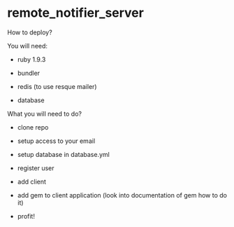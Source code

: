 remote_notifier_server
======================

How to deploy?

You will need:

* ruby 1.9.3

* bundler

* redis (to use resque mailer)

* database



What you will need to do?

* clone repo

* setup access to your email

* setup database in database.yml

* register user

* add client

* add gem to client application (look into documentation of gem how to do it)

* profit!
